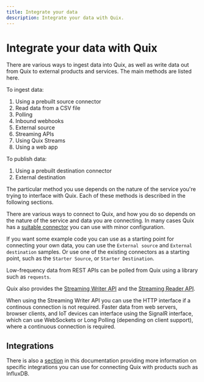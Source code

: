 ```yaml
---
title: Integrate your data
description: Integrate your data with Quix.
---
```


# Integrate your data with Quix

There are various ways to ingest data into Quix, as well as write data out from Quix to external products and services. The main methods are listed here.

To ingest data:

1. Using a prebuilt source connector
2. Read data from a CSV file
3. Polling
4. Inbound webhooks
5. External source
6. Streaming APIs
7. Using Quix Streams
8. Using a web app

To publish data:

1. Using a prebuilt destination connector
2. External destination

The particular method you use depends on the nature of the service you're trying to interface with Quix. Each of these methods is described in the following sections.

There are various ways to connect to Quix, and how you do so depends on the nature of the service and data you are connecting. In many cases Quix has a [suitable connector](../../connectors/index.md) you can use with minor configuration. 

If you want some example code you can use as a starting point for connecting your own data, you can use the `External source` and `External destination` samples. Or use one of the existing connectors as a starting point, such as the `Starter Source`, or `Starter Destination`.

Low-frequency data from REST APIs can be polled from Quix using a library such as `requests`. 

Quix also provides the [Streaming Writer API](../../apis/streaming-writer-api/overview.md) and the [Streaming Reader API](../../apis/streaming-reader-api/overview.md). 

When using the Streaming Writer API you can use the HTTP interface if a continous connection is not required. Faster data from web servers, browser clients, and IoT devices can interface using the SignalR interface, which can use WebSockets or Long Polling (depending on client support), where a continuous connection is required.

## Integrations

There is also a [section](../../integrations/overview.md) in this documentation providing more information on specific integrations you can use for connecting Quix with products such as InfluxDB.
